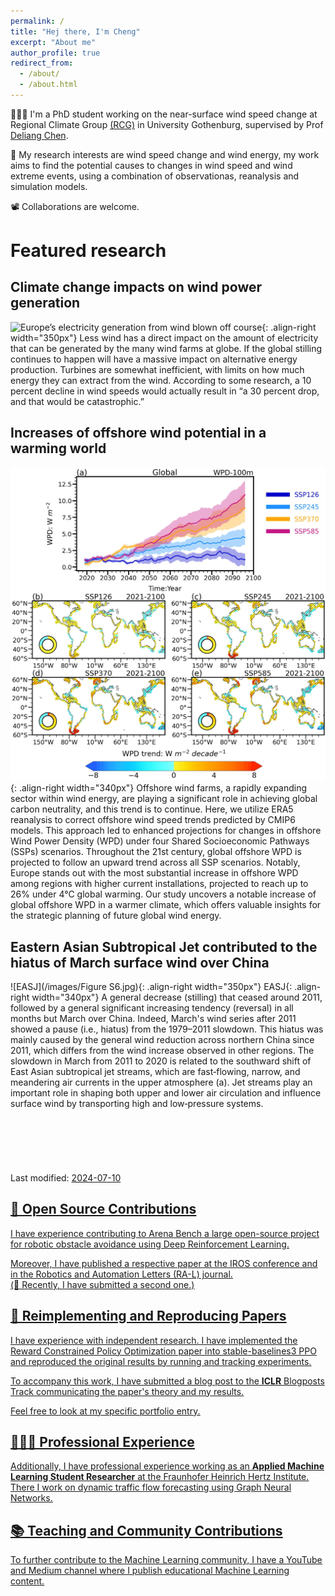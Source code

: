 ```yaml
---
permalink: /
title: "Hej there, I'm Cheng"
excerpt: "About me"
author_profile: true
redirect_from: 
  - /about/
  - /about.html
---
```


👨🏻‍💻 I'm a PhD student working on the near-surface wind speed change at Regional Climate Group [(RCG)](http://rcg.gvc.gu.se/) in University Gothenburg, supervised by Prof [Deliang Chen](http://rcg.gvc.gu.se/dc/).   

🔬 My research interests are wind speed change and wind energy, my work aims to find the potential causes to changes in wind speed and wind extreme events, using a combination of observationas, reanalysis and simulation models.

📽️ Collaborations are welcome.



# Featured research

## Climate change impacts on wind power generation
![Europe’s electricity generation from wind blown off course](/images/wind.jpg){: .align-right width="350px"} 
Less wind has a direct impact on the amount of electricity that can be generated by the many wind farms at globe. If the global stilling continues to happen will have a massive impact on alternative energy production. Turbines are somewhat inefficient, with limits on how much energy they can extract from the wind. According to some research, a 10 percent decline in wind speeds would actually result in “a 30 percent drop, and that would be catastrophic.”
<br>
## Increases of offshore wind potential in a warming world
![OWE](/images/offshore_wind_energy.jpg){: .align-right width="340px"} 
Offshore wind farms, a rapidly expanding sector within wind energy, are playing a significant role in achieving global carbon neutrality, and this trend is to continue. Here, we utilize ERA5 reanalysis to correct offshore wind speed trends predicted by CMIP6 models. This approach led to enhanced projections for changes in offshore Wind Power Density (WPD) under four Shared Socioeconomic Pathways (SSPs) scenarios. Throughout the 21st century, global offshore WPD is projected to follow an upward trend across all SSP scenarios. Notably, Europe stands out with the most substantial increase in offshore WPD among regions with higher current installations, projected to reach up to 26% under 4°C global warming. Our study uncovers a notable increase of global offshore WPD in a warmer climate, which offers valuable insights for the strategic planning of future global wind energy.
<br>
## Eastern Asian Subtropical Jet contributed to the hiatus of March surface wind over China
![EASJ](/images/Figure S6.jpg){: .align-right width="350px"} 
EASJ{: .align-right width="340px"} A general decrease (stilling) that ceased around 2011, followed by a general significant increasing tendency (reversal) in all months but March over China. Indeed, March's wind series after 2011 showed a pause (i.e., hiatus) from the 1979–2011 slowdown. This hiatus was mainly caused by the general wind reduction across northern China since 2011, which differs from the wind increase observed in other regions. The slowdown in March from 2011 to 2020 is related to the southward shift of East Asian subtropical jet streams, which are fast‐flowing, narrow, and meandering air currents in the upper atmosphere (a). Jet streams play an important role in shaping both upper and lower air circulation and influence surface wind by transporting high and low‐pressure systems.
<br>
<br>
<br>
<br>
<br>
<br>
<br>
Last modified: <u>2024-07-10<u>

<style>
hr:nth-of-type(1) {
 border-color: #1E90FF !important;
}
hr:nth-of-type(2) {
 border-color: #1E90FF !important;
}
hr:nth-of-type(3) {
 border-color: #1E90FF !important;
}
hr:nth-of-type(4) {
 border-color: #1E90FF !important;
}
</style>
  
  
<p hidden> 
# Selected Experience


## 🤖 Open Source Contributions
I have experience contributing to [Arena Bench](https://github.com/Arena-Rosnav) a large open-source project for robotic obstacle avoidance using Deep Reinforcement Learning.

Moreover, I have published a [respective paper](https://sudo-boris.github.io/publication/2022-Arena-Bench) at the IROS conference and in the Robotics and Automation Letters (RA-L) journal. \
(🤫 Recently, I have submitted a second one.)

## 📜 Reimplementing and Reproducing Papers
I have experience with independent research. I have implemented the Reward Constrained Policy Optimization paper into stable-baselines3 PPO and reproduced the original results by running and tracking experiments.

To accompany this work, I have submitted a blog post to the **ICLR** Blogposts Track communicating the paper's theory and my results.

Feel free to look at my specific [portfolio entry](https://sudo-boris.github.io/portfolio/RCPPO/).

## 👨🏻‍🔬 Professional Experience
Additionally, I have professional experience working as an **Applied Machine Learning Student Researcher** at the Fraunhofer Heinrich Hertz Institute. \
There I work on dynamic traffic flow forecasting using Graph Neural Networks.

## 📚 Teaching and Community Contributions
To further contribute to the Machine Learning community, I have a [YouTube](https://www.youtube.com/@borismeinardus) and [Medium](https://medium.com/@boris.meinardus) channel where I publish educational Machine Learning content.
</p>
